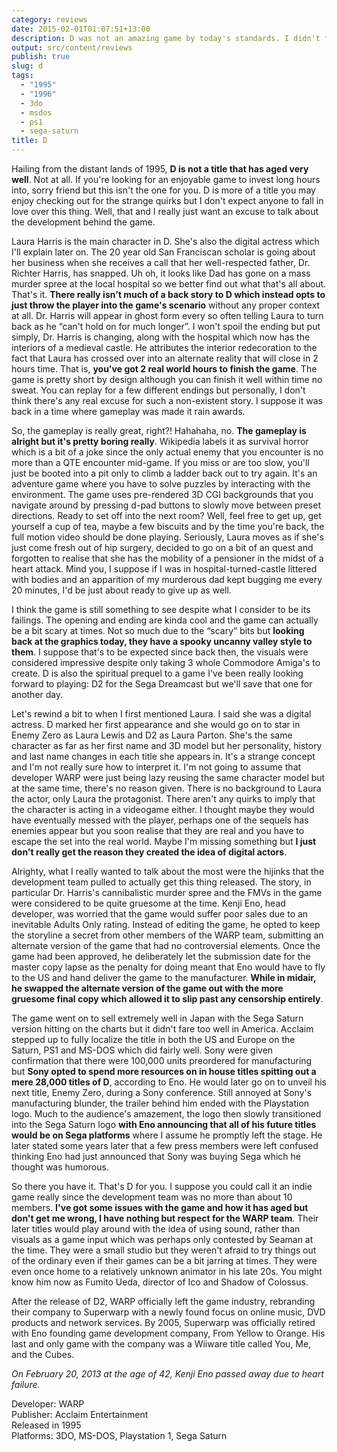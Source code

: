 ```yaml
---
category: reviews
date: 2015-02-01T01:07:51+13:00
description: D was not an amazing game by today's standards. I didn't find myself hugely enjoying it. I would however invite you to learn about the developement team.
output: src/content/reviews
publish: true
slug: d
tags:
  - "1995"
  - "1996"
  - 3do
  - msdos
  - ps1
  - sega-saturn
title: D
---
```

Hailing from the distant lands of 1995, **D is not a title that has aged very well**. Not at all. If you're looking for an enjoyable game to invest long hours into, sorry friend but this isn't the one for you. D is more of a title you may enjoy checking out for the strange quirks but I don't expect anyone to fall in love over this thing. Well, that and I really just want an excuse to talk about the development behind the game.

Laura Harris is the main character in D. She's also the digital actress which I'll explain later on. The 20 year old San Franciscan scholar is going about her business when she receives a call that her well-respected father, Dr. Richter Harris, has snapped. Uh oh, it looks like Dad has gone on a mass murder spree at the local hospital so we better find out what that's all about. That's it. **There really isn't much of a back story to D which instead opts to just throw the player into the game's scenario** without any proper context at all. Dr. Harris will appear in ghost form every so often telling Laura to turn back as he “can't hold on for much longer”. I won't spoil the ending but put simply, Dr. Harris is changing, along with the hospital which now has the interiors of a medieval castle. He attributes the interior redecoration to the fact that Laura has crossed over into an alternate reality that will close in 2 hours time. That is, **you've got 2 real world hours to finish the game**. The game is pretty short by design although you can finish it well within time no sweat. You can replay for a few different endings but personally, I don't think there's any real excuse for such a non-existent story. I suppose it was back in a time where gameplay was made it rain awards.

So, the gameplay is really great, right?! Hahahaha, no. **The gameplay is alright but it's pretty boring really**. Wikipedia labels it as survival horror which is a bit of a joke since the only actual enemy that you encounter is no more than a QTE encounter mid-game. If you miss or are too slow, you'll just be booted into a pit only to climb a ladder back out to try again. It's an adventure game where you have to solve puzzles by interacting with the environment. The game uses pre-rendered 3D CGI backgrounds that you navigate around by pressing d-pad buttons to slowly move between preset directions. Ready to set off into the next room? Well, feel free to get up, get yourself a cup of tea, maybe a few biscuits and by the time you're back, the full motion video should be done playing. Seriously, Laura moves as if she's just come fresh out of hip surgery, decided to go on a bit of an quest and forgotten to realise that she has the mobility of a pensioner in the midst of a heart attack. Mind you, I suppose if I was in hospital-turned-castle littered with bodies and an apparition of my murderous dad kept bugging me every 20 minutes, I'd be just about ready to give up as well.

I think the game is still something to see despite what I consider to be its failings. The opening and ending are kinda cool and the game can actually be a bit scary at times. Not so much due to the “scary” bits but **looking back at the graphics today, they have a spooky uncanny valley style to them**. I suppose that's to be expected since back then, the visuals were considered impressive despite only taking 3 whole Commodore Amiga's to create. D is also the spiritual prequel to a game I've been really looking forward to playing: D2 for the Sega Dreamcast but we'll save that one for another day.

Let's rewind a bit to when I first mentioned Laura. I said she was a digital actress. D marked her first appearance and she would go on to star in Enemy Zero as Laura Lewis and D2 as Laura Parton. She's the same character as far as her first name and 3D model but her personality, history and last name changes in each title she appears in. It's a strange concept and I'm not really sure how to interpret it. I'm not going to assume that developer WARP were just being lazy reusing the same character model but at the same time, there's no reason given. There is no background to Laura the actor, only Laura the protagonist. There aren't any quirks to imply that the character is acting in a videogame either. I thought maybe they would have eventually messed with the player, perhaps one of the sequels has enemies appear but you soon realise that they are real and you have to escape the set into the real world. Maybe I'm missing something but **I just don't really get the reason they created the idea of digital actors**.

Alrighty, what I really wanted to talk about the most were the hijinks that the development team pulled to actually get this thing released. The story, in particular Dr. Harris's cannibalistic murder spree and the FMVs in the game were considered to be quite gruesome at the time. Kenji Eno, head developer, was worried that the game would suffer poor sales due to an inevitable Adults Only rating. Instead of editing the game, he opted to keep the storyline a secret from other members of the WARP team, submitting an alternate version of the game that had no controversial elements. Once the game had been approved, he deliberately let the submission date for the master copy lapse as the penalty for doing meant that Eno would have to fly to the US and hand deliver the game to the manufacturer. **While in midair, he swapped the alternate version of the game out with the more gruesome final copy which allowed it to slip past any censorship entirely**.

The game went on to sell extremely well in Japan with the Sega Saturn version hitting on the charts but it didn't fare too well in America. Acclaim stepped up to fully localize the title in both the US and Europe on the Saturn, PS1 and MS-DOS which did fairly well. Sony were given confirmation that there were 100,000 units preordered for manufacturing but **Sony opted to spend more resources on in house titles spitting out a mere 28,000 titles of D**, according to Eno. He would later go on to unveil his next title, Enemy Zero, during a Sony conference. Still annoyed at Sony's manufacturing blunder, the trailer behind him ended with the Playstation logo. Much to the audience's amazement, the logo then slowly transitioned into the Sega Saturn logo **with Eno announcing that all of his future titles would be on Sega platforms** where I assume he promptly left the stage. He later stated some years later that a few press members were left confused thinking Eno had just announced that Sony was buying Sega which he thought was humorous.

So there you have it. That's D for you. I suppose you could call it an indie game really since the development team was no more than about 10 members. **I've got some issues with the game and how it has aged but don't get me wrong, I have nothing but respect for the WARP team**. Their later titles would play around with the idea of using sound, rather than visuals as a game input which was perhaps only contested by Seaman at the time. They were a small studio but they weren't afraid to try things out of the ordinary even if their games can be a bit jarring at times. They were even once home to a relatively unknown animator in his late 20s. You might know him now as Fumito Ueda, director of Ico and Shadow of Colossus.

After the release of D2, WARP officially left the game industry, rebranding their company to Superwarp with a newly found focus on online music, DVD products and network services. By 2005, Superwarp was officially retired with Eno founding game development company, From Yellow to Orange. His last and only game with the company was a Wiiware title called You, Me, and the Cubes.

_On February 20, 2013 at the age of 42, Kenji Eno passed away due to heart failure._

Developer: WARP \
Publisher: Acclaim Entertainment \
Released in 1995 \
Platforms: 3DO, MS-DOS, Playstation 1, Sega Saturn
